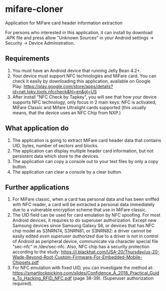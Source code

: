 # mifare-cloner
Application for MiFare card header information extraction

For persons who interested in this application, it can install by download .APK file and press allow "Unknown Sources" in your Android settings -> Security -> Device Administration.

## Requirements
1. You must have an Android device that running Jelly Bean 4.2+.
2. Your device must support NFC technologies and MiFare card. You can check it easily by downloading this application, available on Google Play: https://play.google.com/store/apps/details?id=net.tpky.tools.nfccheck&hl=en&gl=US
3. After install "NFC Check by Tapkey", you will see that how your device supports NFC technology, only focus in 2 main keys: NFC is activated, MiFare Classic and Mifare Ultralight cards supported (this usually means, that the device uses an NFC Chip from NXP.)

## What application do
1. The application is going to extract MiFare card header data that contains UID, bytes, number of sectors and blocks.
2. The application can display multiple header card information, but not persistent data which store to the devices.
3. The application can copy a console out to your text files by only a copy button.
4. The application can clear a console by a clear button.

## Further applications
1. For MiFare classic, when a card has personal data and has been sniffed with NFC reader, a card will be extracted a personal data immediately due to a vulnerable encryption scheme that use in MiFare classic.
2. The UID field can be used for card emulation by NFC spoofing. For most Android devices, it requires to do superuser authorization. Except new Samsung devices since Samsung Galaxy S6, or devices that has NFC chip model as S3NRN74, S3NRN81, or S3NRN82: a driver cannot be easily edited _even superuser authorized_  due to a driver is not in control of Android as peripheral device, communicate via character special file "sec-nfc" in /dev/sec-nfc. Also, NFC chip has a security protection according to the study: https://i.blackhat.com/USA-20/Thursday/us-20-Wade-Beyond-Root-Custom-Firmware-For-Embedded-Mobile-Chipsets.pdf
3. For NFC emulation with fixed UID, you can investigate the method at: https://smartlockpicking.com/slides/Confidence_A_2018_Practical_Guide_To_Hacking_RFID_NFC.pdf (page 38-39). (Superuser authorization required).
